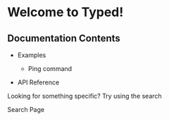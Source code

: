 # Welcome to Typed!

## Documentation Contents


* Examples


    * Ping command


* API Reference


Looking for something specific? Try using the search

Search Page
